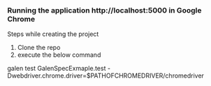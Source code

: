 ### Running the application http://localhost:5000 in Google Chrome







Steps while creating the project 

1) Clone the repo
2) execute the below command

galen test GalenSpecExmaple.test -Dwebdriver.chrome.driver=$PATHOFCHROMEDRIVER/chromedriver
